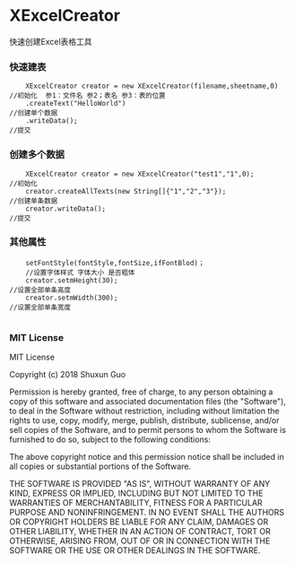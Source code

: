 # XExcelCreator

快速创建Excel表格工具

### 快速建表

```
	XExcelCreator creator = new XExcelCreator(filename,sheetname,0)		//初始化  参1：文件名 参2；表名 参3：表的位置
	.createText("HelloWorld")											//创建单个数据
	.writeData();														//提交
```

### 创建多个数据

```
	XExcelCreator creator = new XExcelCreator("test1","1",0);			//初始化
	creator.createAllTexts(new String[]{"1","2","3"});					//创建单条数据
	creator.writeData();												//提交

```

### 其他属性

```
	setFontStyle(fontStyle,fontSize,ifFontBlod)；
	//设置字体样式 字体大小 是否粗体
	creator.setmHeight(30);												//设置全部单条高度
    creator.setmWidth(300);												//设置全部单条宽度
    
```

### MIT License

MIT License

Copyright (c) 2018 Shuxun Guo

Permission is hereby granted, free of charge, to any person obtaining a copy
of this software and associated documentation files (the "Software"), to deal
in the Software without restriction, including without limitation the rights
to use, copy, modify, merge, publish, distribute, sublicense, and/or sell
copies of the Software, and to permit persons to whom the Software is
furnished to do so, subject to the following conditions:

The above copyright notice and this permission notice shall be included in all
copies or substantial portions of the Software.

THE SOFTWARE IS PROVIDED "AS IS", WITHOUT WARRANTY OF ANY KIND, EXPRESS OR
IMPLIED, INCLUDING BUT NOT LIMITED TO THE WARRANTIES OF MERCHANTABILITY,
FITNESS FOR A PARTICULAR PURPOSE AND NONINFRINGEMENT. IN NO EVENT SHALL THE
AUTHORS OR COPYRIGHT HOLDERS BE LIABLE FOR ANY CLAIM, DAMAGES OR OTHER
LIABILITY, WHETHER IN AN ACTION OF CONTRACT, TORT OR OTHERWISE, ARISING FROM,
OUT OF OR IN CONNECTION WITH THE SOFTWARE OR THE USE OR OTHER DEALINGS IN THE
SOFTWARE.